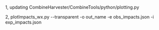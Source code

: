 1, updating CombineHarvester/CombineTools/python/plotting.py  

2, plotImpacts_wx.py --transparent -o out_name  -e obs_impacts.json  -i  exp_impacts.json
